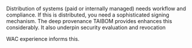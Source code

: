 Distribution of systems (paid or internally managed) needs workflow and compliance. If this is distributed, you need a sophisticated signing mechanism. The deep provenance TAIBOM provides enhances this considerably. It also underpin security evaluation and revocation

WAC experience informs this.
